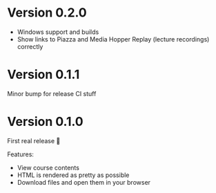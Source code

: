 # Version 0.2.0

  - Windows support and builds
  - Show links to Piazza and Media Hopper Replay (lecture recordings) correctly

# Version 0.1.1

Minor bump for release CI stuff


# Version 0.1.0

First real release 🎉

Features:

  - View course contents
  - HTML is rendered as pretty as possible
  - Download files and open them in your browser
